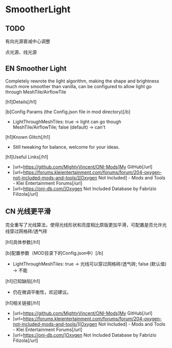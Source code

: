 # SmootherLight

## TODO

有向光源衰减中心调整

点光源、线光源

## EN Smoother Light

Completely rewrote the light algorithm, making the shape and brightness much more smoother than vanilla, can be configured to allow light go through MeshTile/AirflowTile

[h1]Details[/h1]

[b]Config Params (the Config.json file in mod directory)[/b]
- LightThroughMeshTiles: true -> light can go though MeshTile/AirflowTile; false (default) -> can't

[h1]Known Glitch[/h1]

- Still tweaking for balance, welcome for your ideas.

[h1]Useful Links[/h1]

- [url=https://github.com/MightyVincent/ONI-Mods]My GitHub[/url]
- [url=https://forums.kleientertainment.com/forums/forum/204-oxygen-not-included-mods-and-tools/][Oxygen Not Included] - Mods and Tools - Klei Entertainment Forums[/url]
- [url=https://oni-db.com/]Oxygen Not Included Database by Fabrizio Filizola[/url]

## CN 光线更平滑

完全重写了光线算法，使得光线形状和亮度相比原版更加平滑，可配置是否允许光线穿过网格砖/透气砖

[h1]具体参数[/h1]

[b]配置参数（MOD目录下的Config.json中）[/b]
- LightThroughMeshTiles: true -> 光线可以穿过网格砖/透气砖; false (默认值) -> 不能

[h1]已知缺陷[/h1]

- 仍在微调平衡性，欢迎建议。

[h1]相关链接[/h1]

- [url=https://github.com/MightyVincent/ONI-Mods]My GitHub[/url]
- [url=https://forums.kleientertainment.com/forums/forum/204-oxygen-not-included-mods-and-tools/][Oxygen Not Included] - Mods and Tools - Klei Entertainment Forums[/url]
- [url=https://oni-db.com/]Oxygen Not Included Database by Fabrizio Filizola[/url]
